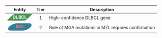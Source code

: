 |Entity|Tier|Description              |
|:----:|:----:|------------------------------|
|![DLBCL](images/icons/DLBCL_tier1.png) | 1 | High-confidence DLBCL gene|
|![MZL](images/icons/MZL_tier2.png) | 2 | Role of MGA mutations in MZL requires confirmation|
